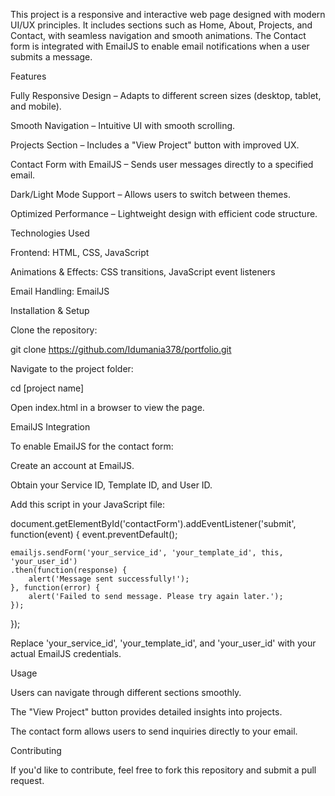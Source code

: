 This project is a responsive and interactive web page designed with modern UI/UX principles. It includes sections such as Home, About, Projects, and Contact, with seamless navigation and smooth animations. The Contact form is integrated with EmailJS to enable email notifications when a user submits a message.


Features

Fully Responsive Design – Adapts to different screen sizes (desktop, tablet, and mobile).

Smooth Navigation – Intuitive UI with smooth scrolling.

Projects Section – Includes a "View Project" button with improved UX.

Contact Form with EmailJS – Sends user messages directly to a specified email.

Dark/Light Mode Support – Allows users to switch between themes.

Optimized Performance – Lightweight design with efficient code structure.


Technologies Used

Frontend: HTML, CSS, JavaScript

Animations & Effects: CSS transitions, JavaScript event listeners

Email Handling: EmailJS


Installation & Setup

Clone the repository:

git clone https://github.com/Idumania378/portfolio.git

Navigate to the project folder:

cd [project name]

Open index.html in a browser to view the page.


EmailJS Integration

To enable EmailJS for the contact form:

Create an account at EmailJS.

Obtain your Service ID, Template ID, and User ID.

Add this script in your JavaScript file:

document.getElementById('contactForm').addEventListener('submit', function(event) {
    event.preventDefault();
    
    emailjs.sendForm('your_service_id', 'your_template_id', this, 'your_user_id')
    .then(function(response) {
        alert('Message sent successfully!');
    }, function(error) {
        alert('Failed to send message. Please try again later.');
    });
});

Replace 'your_service_id', 'your_template_id', and 'your_user_id' with your actual EmailJS credentials.


Usage

Users can navigate through different sections smoothly.

The "View Project" button provides detailed insights into projects.

The contact form allows users to send inquiries directly to your email.


Contributing

If you'd like to contribute, feel free to fork this repository and submit a pull request.